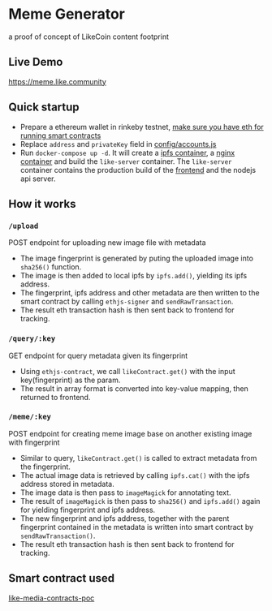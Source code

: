 # Meme Generator
a proof of concept of LikeCoin content footprint

## Live Demo
https://meme.like.community

## Quick startup
- Prepare a ethereum wallet in rinkeby testnet, [make sure you have eth for running smart contracts](https://faucet.rinkeby.io/)
- Replace `address` and `privateKey` field in [config/accounts.js](./config/accounts.js)
- Run `docker-compose up -d`.
It will create a [ipfs container](https://hub.docker.com/r/ipfs/go-ipfs/), a [nginx container](https://hub.docker.com/_/nginx/) and build the `like-server` container.
The `like-server` container contains the production build of the [frontend](https://github.com/lakoo/like-poc-web) and the nodejs api server.

## How it works
### `/upload`
POST endpoint for uploading new image file with metadata
- The image fingerprint is generated by puting the uploaded image into `sha256()` function.
- The image is then added to local ipfs by `ipfs.add()`, yielding its ipfs address.
- The fingerprint, ipfs address and other metadata are then written to the smart contract by calling `ethjs-signer` and `sendRawTransaction`.
- The result eth transaction hash is then sent back to frontend for tracking.

### `/query/:key`
GET endpoint for query metadata given its fingerprint
- Using `ethjs-contract`, we call `likeContract.get()` with the input key(fingerprint) as the param.
- The result in array format is converted into key-value mapping, then returned to frontend.

### `/meme/:key`
POST endpoint for creating meme image base on another existing image with fingerprint
- Similar to query, `likeContract.get()` is called to extract metadata from the fingerprint.
- The actual image data is retrieved by calling `ipfs.cat()` with the ipfs address stored in metadata.
- The image data is then pass to `imageMagick` for annotating text.
- The result of `imageMagick` is then pass to `sha256()` and `ipfs.add()` again for yielding fingerprint and ipfs address.
- The new fingerprint and ipfs address, together with the parent fingerprint contained in the metadata is written into smart contract by `sendRawTransaction()`.
- The result eth transaction hash is then sent back to frontend for tracking.

## Smart contract used
[like-media-contracts-poc](https://github.com/lakoo/like-media-contracts-poc)
